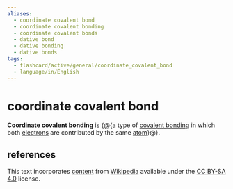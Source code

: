 ```yaml
---
aliases:
  - coordinate covalent bond
  - coordinate covalent bonding
  - coordinate covalent bonds
  - dative bond
  - dative bonding
  - dative bonds
tags:
  - flashcard/active/general/coordinate_covalent_bond
  - language/in/English
---
```


# coordinate covalent bond

__Coordinate covalent bonding__ is {@{a type of [covalent bonding](covalent%20bond.md) in which both [electrons](electron.md) are contributed by the same [atom](atom.md)}@}. <!--SR:!2026-02-13,669,270-->

## references

This text incorporates [content](https://en.wikipedia.org/wiki/coordinate_covalent_bond) from [Wikipedia](Wikipedia.md) available under the [CC BY-SA 4.0](https://creativecommons.org/licenses/by-sa/4.0/) license.

